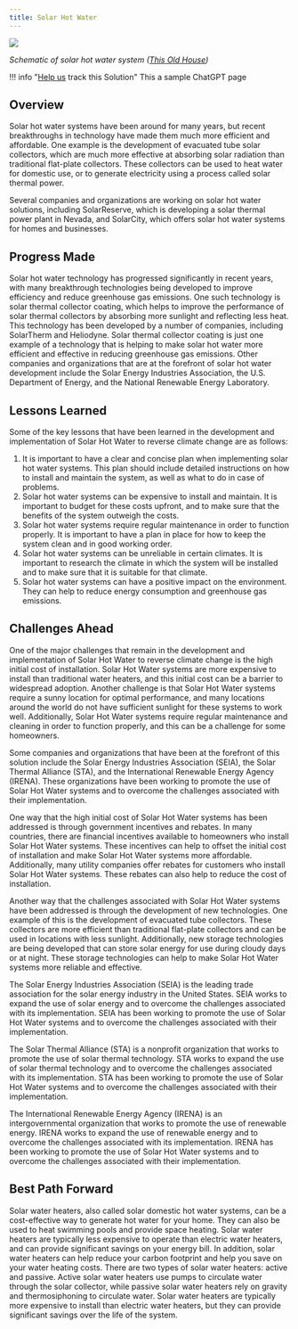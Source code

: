 ```yaml
---
title: Solar Hot Water
---
```

![](/img/solar-hot-water.webp)

*Schematic of solar hot water system ([This Old House](https://www.thisoldhouse.com/green-home/21014968/solar-hot-water))*

!!! info "[Help us](../../contribute) track this Solution"
    This a sample ChatGPT page

## Overview

Solar hot water systems have been around for many years, but recent breakthroughs in technology have made them much more efficient and affordable. One example is the development of evacuated tube solar collectors, which are much more effective at absorbing solar radiation than traditional flat-plate collectors. These collectors can be used to heat water for domestic use, or to generate electricity using a process called solar thermal power.

Several companies and organizations are working on solar hot water solutions, including SolarReserve, which is developing a solar thermal power plant in Nevada, and SolarCity, which offers solar hot water systems for homes and businesses.

## Progress Made

Solar hot water technology has progressed significantly in recent years, with many breakthrough technologies being developed to improve efficiency and reduce greenhouse gas emissions. One such technology is solar thermal collector coating, which helps to improve the performance of solar thermal collectors by absorbing more sunlight and reflecting less heat. This technology has been developed by a number of companies, including SolarTherm and Heliodyne. Solar thermal collector coating is just one example of a technology that is helping to make solar hot water more efficient and effective in reducing greenhouse gas emissions. Other companies and organizations that are at the forefront of solar hot water development include the Solar Energy Industries Association, the U.S. Department of Energy, and the National Renewable Energy Laboratory.

## Lessons Learned

Some of the key lessons that have been learned in the development and implementation of Solar Hot Water to reverse climate change are as follows: 

1. It is important to have a clear and concise plan when implementing solar hot water systems. This plan should include detailed instructions on how to install and maintain the system, as well as what to do in case of problems.
2. Solar hot water systems can be expensive to install and maintain. It is important to budget for these costs upfront, and to make sure that the benefits of the system outweigh the costs.
3. Solar hot water systems require regular maintenance in order to function properly. It is important to have a plan in place for how to keep the system clean and in good working order.
4. Solar hot water systems can be unreliable in certain climates. It is important to research the climate in which the system will be installed and to make sure that it is suitable for that climate.
5. Solar hot water systems can have a positive impact on the environment. They can help to reduce energy consumption and greenhouse gas emissions.

## Challenges Ahead

One of the major challenges that remain in the development and implementation of Solar Hot Water to reverse climate change is the high initial cost of installation. Solar Hot Water systems are more expensive to install than traditional water heaters, and this initial cost can be a barrier to widespread adoption. Another challenge is that Solar Hot Water systems require a sunny location for optimal performance, and many locations around the world do not have sufficient sunlight for these systems to work well. Additionally, Solar Hot Water systems require regular maintenance and cleaning in order to function properly, and this can be a challenge for some homeowners.

Some companies and organizations that have been at the forefront of this solution include the Solar Energy Industries Association (SEIA), the Solar Thermal Alliance (STA), and the International Renewable Energy Agency (IRENA). These organizations have been working to promote the use of Solar Hot Water systems and to overcome the challenges associated with their implementation.

One way that the high initial cost of Solar Hot Water systems has been addressed is through government incentives and rebates. In many countries, there are financial incentives available to homeowners who install Solar Hot Water systems. These incentives can help to offset the initial cost of installation and make Solar Hot Water systems more affordable. Additionally, many utility companies offer rebates for customers who install Solar Hot Water systems. These rebates can also help to reduce the cost of installation.

Another way that the challenges associated with Solar Hot Water systems have been addressed is through the development of new technologies. One example of this is the development of evacuated tube collectors. These collectors are more efficient than traditional flat-plate collectors and can be used in locations with less sunlight. Additionally, new storage technologies are being developed that can store solar energy for use during cloudy days or at night. These storage technologies can help to make Solar Hot Water systems more reliable and effective.

The Solar Energy Industries Association (SEIA) is the leading trade association for the solar energy industry in the United States. SEIA works to expand the use of solar energy and to overcome the challenges associated with its implementation. SEIA has been working to promote the use of Solar Hot Water systems and to overcome the challenges associated with their implementation.

The Solar Thermal Alliance (STA) is a nonprofit organization that works to promote the use of solar thermal technology. STA works to expand the use of solar thermal technology and to overcome the challenges associated with its implementation. STA has been working to promote the use of Solar Hot Water systems and to overcome the challenges associated with their implementation.

The International Renewable Energy Agency (IRENA) is an intergovernmental organization that works to promote the use of renewable energy. IRENA works to expand the use of renewable energy and to overcome the challenges associated with its implementation. IRENA has been working to promote the use of Solar Hot Water systems and to overcome the challenges associated with their implementation.

## Best Path Forward

Solar water heaters, also called solar domestic hot water systems, can be a cost-effective way to generate hot water for your home. They can also be used to heat swimming pools and provide space heating. Solar water heaters are typically less expensive to operate than electric water heaters, and can provide significant savings on your energy bill. In addition, solar water heaters can help reduce your carbon footprint and help you save on your water heating costs. There are two types of solar water heaters: active and passive. Active solar water heaters use pumps to circulate water through the solar collector, while passive solar water heaters rely on gravity and thermosiphoning to circulate water. Solar water heaters are typically more expensive to install than electric water heaters, but they can provide significant savings over the life of the system.